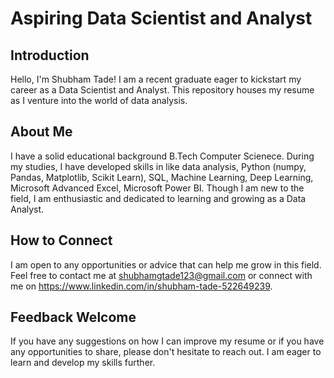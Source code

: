 
# Aspiring Data Scientist and Analyst

## Introduction
Hello, I'm Shubham Tade! I am a recent graduate eager to kickstart my career as a Data Scientist and Analyst. This repository houses my resume as I venture into the world of data analysis.

## About Me
I have a solid educational background B.Tech Computer Scienece. During my studies, I have developed skills in like data analysis, Python (numpy, Pandas, Matplotlib, Scikit Learn), SQL, Machine Learning, Deep Learning, Microsoft Advanced Excel, Microsoft Power BI. Though I am new to the field, I am enthusiastic and dedicated to learning and growing as a Data Analyst.

## How to Connect
I am open to any opportunities or advice that can help me grow in this field. Feel free to contact me at shubhamgtade123@gmail.com or connect with me on https://www.linkedin.com/in/shubham-tade-522649239.

## Feedback Welcome
If you have any suggestions on how I can improve my resume or if you have any opportunities to share, please don't hesitate to reach out. I am eager to learn and develop my skills further.
